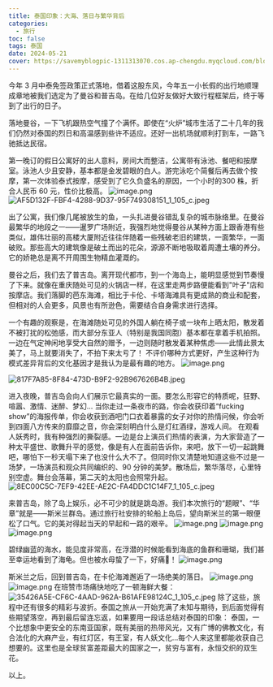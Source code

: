 ```yaml
---
title: 泰国印象：大海、落日与繁华背后
categories:
  - 旅行
toc: false
tags: 泰国
date: 2024-05-21
cover: https://savemyblogpic-1311313070.cos.ap-chengdu.myqcloud.com/blogpicture/202406091616662.png
---
```


今年 3 月中泰免签政策正式落地，借着这股东风，今年五一小长假的出行地顺理成章地被我们选定为了曼谷和普吉岛。在给几位好友做好大致行程框架后，终于等到了出行的日子。

落地曼谷，一下飞机跟热空气撞了个满怀。即使在“火炉”城市生活了二十几年的我们仍然对泰国的烈日和高温感到些许不适应。还好一出机场就顺利打到车，一路飞驰抵达民宿。

第一晚订的假日公寓好的出人意料，房间大而整洁，公寓带有泳池、餐吧和按摩室。泳池人少且安静，基本都是金发碧眼的白人。游完泳吃个简餐后再去做个按摩，第一次体验泰式按摩，感受到了它久负盛名的原因，一个小时的300 株，折合人民币 60 元，性价比极高。
![image.png](https://savemyblogpic-1311313070.cos.ap-chengdu.myqcloud.com/blogpicture/202406091438588.png)
![AF5D132F-FBF4-4288-9D37-95F749308151_1_105_c.jpeg](https://savemyblogpic-1311313070.cos.ap-chengdu.myqcloud.com/blogpicture/AF5D132F-FBF4-4288-9D37-95F749308151_1_105_c.jpeg)

出了公寓，我们像几尾被放生的鱼，一头扎进曼谷错乱复杂的城市脉络里。在曼谷最繁华的地段之一——暹罗广场附近，我强烈地觉得曼谷从某种方面上跟香港有些类似，雄伟壮丽的高楼大厦附近往往伴随着一些残破老旧的建筑，一面繁华，一面破败。那些高大的建筑像是破土而出的花朵，源源不断地吸取着周遭土壤的养分。它的娇艳总是离不开周围生物精血灌溉的。

曼谷之后，我们去了普吉岛。离开现代都市，到一个海岛上，能明显感觉到节奏慢了下来。就像在重庆随处可见的火锅店一样，在这里走两步路便能看到"叶子"店和按摩店。我们落脚的芭东海滩，相比于卡伦、卡塔海滩具有更成熟的商业和配套，但相对的人会更多，风景也有所逊色，需要结合自身需求进行选择。

一个有趣的观察是，在海滩随处可见的外国人躺在椅子或一块布上晒太阳，散发着不被打扰的松弛感，而大部分东亚人（特别是我国同胞）基本都在拿着手机拍照。一边在气定神闲地享受大自然的赠予，一边则随时散发着某种焦虑——此情此景太美了，马上就要消失了，不拍下来太亏了！
不评价哪种方式更好，产生这种行为模式差异背后的文化基因才是我认为是最有趣的地方。
![image.png](https://savemyblogpic-1311313070.cos.ap-chengdu.myqcloud.com/blogpicture/202406091531778.png)

![817F7A85-8F84-473D-B9F2-92B967626B4B.jpeg](https://savemyblogpic-1311313070.cos.ap-chengdu.myqcloud.com/blogpicture/817F7A85-8F84-473D-B9F2-92B967626B4B.jpeg)

进入夜晚，普吉岛会向人们展示它最真实的一面。要怎么形容它的特质呢，狂野、喧嚣、激情、迷醉、梦幻... 当你走过一条夜市的路，你会收获印着“fucking show”的海报传单，你会收获到酒吧门口衣着暴露的女子对你的热情问候，你会听到四面八方传来的靡靡之音，你会深刻明白什么是灯红酒绿，游戏人间。
在观看人妖秀时，我有种强烈的撕裂感。一边是台上演员们热情的表演，为大家营造了一种太平盛世、歌舞升平的感觉，像是有人在面前告诉你，来吧，放下一切一起跳舞吧，哪怕下一秒天塌下来了也没什么大不了。但同时你又清楚地知道这些不过是一场梦，一场演员和观众共同编织的、90 分钟的美梦。散场后，繁华落尽，心里特别空虚。舞台会落幕，第二天的太阳也会照常升起。
![8EC00C5C-7EF9-42EE-AE2C-FA4DDC1C14F7_1_105_c.jpeg](https://savemyblogpic-1311313070.cos.ap-chengdu.myqcloud.com/blogpicture/8EC00C5C-7EF9-42EE-AE2C-FA4DDC1C14F7_1_105_c.jpeg)

来普吉岛，除了岛上娱乐，必不可少的就是跳岛游。我们本次旅行的“题眼”、“华章”就是——斯米兰群岛。通过旅行社安排的轮船上岛后，望向斯米兰的第一眼便松了口气。它的美对得起当天的早起和一路的艰辛。
![image.png](https://savemyblogpic-1311313070.cos.ap-chengdu.myqcloud.com/blogpicture/202406091616662.png)
![image.png](https://savemyblogpic-1311313070.cos.ap-chengdu.myqcloud.com/blogpicture/202406091623079.png)
![image.png](https://savemyblogpic-1311313070.cos.ap-chengdu.myqcloud.com/blogpicture/202406091625022.png)

碧绿幽蓝的海水，能见度非常高，在浮潜的时候能看到海底的鱼群和珊瑚，我们甚至幸运地看到了海龟。但也被水母蛰了一下，好痛💢！
![image.png](https://savemyblogpic-1311313070.cos.ap-chengdu.myqcloud.com/blogpicture/202406091632622.png)

斯米兰之后，回到普吉岛，在卡伦海滩邂逅了一场绝美的落日。
![image.png](https://savemyblogpic-1311313070.cos.ap-chengdu.myqcloud.com/blogpicture/202406091637968.png)
![image.png](https://savemyblogpic-1311313070.cos.ap-chengdu.myqcloud.com/blogpicture/202406091640847.png)
在班赞市场痛快地吃了一顿海鲜大餐：
![35426A5E-CF6C-4AAD-962A-B61AFE98124C_1_105_c.jpeg](https://savemyblogpic-1311313070.cos.ap-chengdu.myqcloud.com/blogpicture/35426A5E-CF6C-4AAD-962A-B61AFE98124C_1_105_c.jpeg)
除了这些，旅程中还有很多的精彩与波折。泰国之旅从一开始充满了未知与期待，到后面觉得有些期望落空，再到最后留连忘返，如果要用一段话总结对泰国的印象：
泰国，一个比想象中更安全的东南亚国家，既有美丽的热带风光，又有广博的佛教文化，有合法化的大麻产业，有红灯区，有王室，有人妖文化...每个人来这里都能收获自己想要的。这里也是全球贫富差距最大的国家之一，贫穷与富有，永恒交织的双生花。



以上。